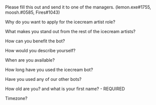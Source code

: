 Please fill this out and send it to one of the managers. (lemon.exe#1755, moosh.#0585, Fires#1043)

Why do you want to apply for the icecream artist role?

What makes you stand out from the rest of the icecream artists?

How can you benefit the bot?

How would you describe yourself?

When are you available?

How long have you used the icecream bot?

Have you used any of our other bots?

How old are you? and what is your first name? - REQUIRED

Timezone?
